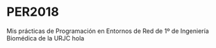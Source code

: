 # PER2018
Mis prácticas de Programación en Entornos de Red de 1º de Ingeniería Biomédica de la URJC
hola
